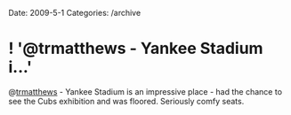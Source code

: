 Date: 2009-5-1
Categories: /archive

# ! '@trmatthews - Yankee Stadium i...'

@<a href="http://twitter.com/trmatthews">trmatthews</a> - Yankee Stadium is an impressive place - had the chance to see the Cubs exhibition and was floored. Seriously comfy seats.
